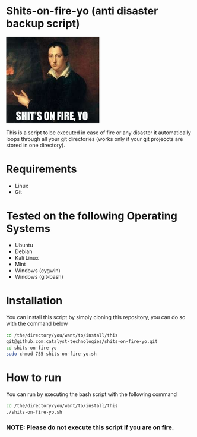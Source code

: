 # Shits-on-fire-yo (anti disaster backup script)

![Alt text](/img/icon.jpg?raw=true "Shits on fire, helpful when shit is actually on fire.")

This is a script to be executed in case of fire or any disaster it automatically loops through all your git directories (works only if your git projeccts are stored in one directory).

# Requirements
* Linux
* Git

# Tested on the following Operating Systems
* Ubuntu
* Debian
* Kali Linux
* Mint
* Windows (cygwin)
* Windows (git-bash)

# Installation
You can install this script by simply cloning this repository, you can do so with the command below
```bash
cd /the/directory/you/want/to/install/this
git@github.com:catalyst-technologies/shits-on-fire-yo.git
cd shits-on-fire-yo
sudo chmod 755 shits-on-fire-yo.sh
```

# How to run
You can run by executing the bash script with the following command
```bash
cd /the/directory/you/want/to/install/this
./shits-on-fire-yo.sh
```

### NOTE: Please do not execute this script if you are on fire.
